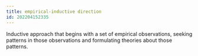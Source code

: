 ```yaml
---
title: empirical-inductive direction
id: 202204152335
---
```


Inductive approach that begins with a set of empirical observations, seeking patterns in those observations and formulating theories about those patterns.
